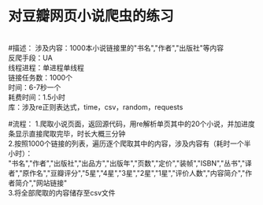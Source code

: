 对豆瓣网页小说爬虫的练习
=
<br>
#描述：
涉及内容：1000本小说链接里的"书名","作者","出版社"等内容<br>
反爬手段：UA<br>
线程进程：单进程单线程<br>
链接任务数：1000个<br>
时间：6-7秒一个<br>
耗费时间：1.5小时<br>
库：涉及re正则表达式，time，csv，random，requests<br>

#流程：
1.爬取小说页面，返回源代码，用re解析单页其中的20个小说，并加进度条显示直接爬取完毕，时长大概三分钟<br>
2.按照1000个链接的列表，遍历逐个爬取其中的内容，涉及内容有（耗时一个半小时）：<br>
"书名","作者","出版社","出品方","出版年","页数","定价","装帧","ISBN","丛书","译者","原作名","豆瓣评分","5星","4星","3星","2星","1星","评价人数","内容简介","作者简介","网站链接"<br>
3.将全部爬取的内容储存至csv文件<br>
